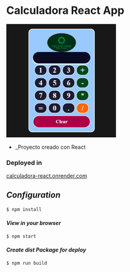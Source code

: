 # Calculadora React App

![Calculadora](./src//img/calculadora-react.PNG)

- _Proyecto creado con React 

### Deployed in 
[calculadora-react.onrender.com](https://calculadora-react.onrender.com/)



## *Configuration* 

~~~
$ npm install
~~~
#### *View in your browser* 
~~~
$ npm start
~~~
#### *Create dist Package for deploy* 
~~~
$ npm run build
~~~


